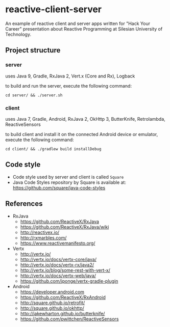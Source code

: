 reactive-client-server
======================
An example of reactive client and server apps written for "Hack Your Career" presentation about Reactive Programming at Silesian University of Technology.

Project structure
-----------------
### server

uses Java 9, Gradle, RxJava 2, Vert.x (Core and Rx), Logback

to build and run the server, execute the following command:

```
cd server/ && ./server.sh
```

### client

uses Java 7, Gradle, Android, RxJava 2, OkHttp 3, ButterKnife, Retrolambda, ReactiveSensors

to build client and install it on the connected Android device or emulator, execute the following command:

```
cd client/ && ./gradlew build installDebug
```

Code style
----------

- Code style used by server and client is called `Square`
- Java Code Styles repository by Square is available at: https://github.com/square/java-code-styles

References
----------
- RxJava
  - https://github.com/ReactiveX/RxJava
  - https://github.com/ReactiveX/RxJava/wiki
  - http://reactivex.io/
  - http://rxmarbles.com/
  - https://www.reactivemanifesto.org/
- Vertx
  - http://vertx.io/
  - http://vertx.io/docs/vertx-core/java/
  - http://vertx.io/docs/vertx-rx/java2/
  - http://vertx.io/blog/some-rest-with-vert-x/
  - http://vertx.io/docs/vertx-web/java/
  - https://github.com/jponge/vertx-gradle-plugin
- Android
  - https://developer.android.com
  - https://github.com/ReactiveX/RxAndroid
  - http://square.github.io/retrofit/
  - http://square.github.io/okhttp/
  - http://jakewharton.github.io/butterknife/
  - https://github.com/pwittchen/ReactiveSensors
